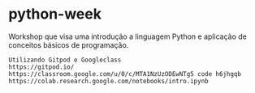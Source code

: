 # python-week
Workshop que visa uma introdução a linguagem Python e aplicação de conceitos básicos de programação.


    Utilizando Gitpod e Googleclass
    https://gitpod.io/
    https://classroom.google.com/u/0/c/MTA1NzUzODEwNTg5 code h6jhgqb
    https://colab.research.google.com/notebooks/intro.ipynb
